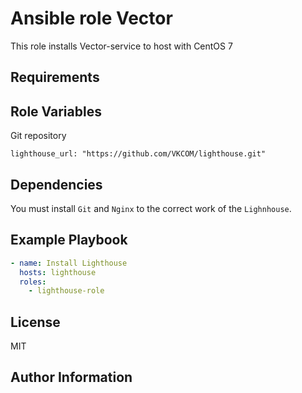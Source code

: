 Ansible role Vector
=========

This role installs Vector-service to host with CentOS 7

Requirements
------------


Role Variables
--------------
Git repository
```
lighthouse_url: "https://github.com/VKCOM/lighthouse.git"
```
Dependencies
------------

You must install `Git` and `Nginx` to the correct work of the `Lighnhouse`.

Example Playbook
----------------

```yml
- name: Install Lighthouse
  hosts: lighthouse
  roles:
    - lighthouse-role
```


License
-------

MIT

Author Information
------------------
